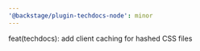 ```yaml
---
'@backstage/plugin-techdocs-node': minor
---
```


feat(techdocs): add client caching for hashed CSS files
